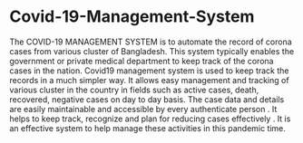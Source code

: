 # Covid-19-Management-System
The COVID-19 MANAGEMENT SYSTEM is to automate the record of corona cases from various cluster of Bangladesh. This system typically enables the government or private medical department to keep track of the corona cases in the nation. Covid19 management system is used to keep track the records in a much simpler way. It allows easy management and tracking of various cluster in the country in fields such as active cases, death, recovered, negative cases on day to day basis. The case data and details are easily maintainable and accessible by every authenticate person . It helps to keep track, recognize and plan for reducing cases effectively . It is an effective system to help manage these activities in this pandemic time. 

